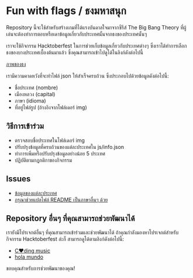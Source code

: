 # Fun with flags / ธงมหาสนุก

Repository นี้จะใช้สำหรับสร้างเกมที่ได้แรงบันดาลใจมาจากซีรีส์ The Big Bang Theory ที่ผู้เล่นจะต้องทำการตอบหรือเดาข้อมูลเกี่ยวกับประเทศนั้นจากธงของประเทศนั้นๆ

เราจะใช้กิจกรรม Hacktoberfest ในการช่วยเก็บข้อมูลเกี่ยวกับประเทศต่างๆ ซึ่งเราได้ทำการเลือกธงของบางประเทศเบื้องต้นมาแล้ว ซึ่งคุณสามารถเข้าไปดูได้ในลิงก์ดังต่อไปนี้

[ภาพของธง](https://github.com/xaca/juego_banderas/tree/master/img)

เรามีความคาดหวังที่จะทำไฟล์ json ให้สำเร็จครบถ้วน ซึ่งประกอบไปด้วยข้อมูลดังต่อไปนี้:

+ ชื่อประเทศ (nombre)
+ เมืองหลวง (capital)
+ ภาษา (idioma)
+ ที่อยู่ไฟล์รูป (อ้างอิงจากโฟล์เดอร์ img)

## วิธีการเข้าร่วม

+ ตรวจสอบชื่อประเทศในโฟล์เดอร์ img
+ ปรับปรุงข้อมูลที่ครบถ้วนของแต่ละประเทศใน js/info.json
+ ทำการเพิ่มหรือปรับปรุงข้อมูลอย่างน้อย 5 ประเทศ
+ ปฏิบัติตามกฎกติกาของกิจกรรม

## Issues
+ [ข้อมูลของแต่ละประเทศ](https://github.com/xaca/juego_banderas/issues/1)
+ [กรุณาช่วยแปลไฟล์ README เป็นภาษาอื่นๆ ด้วย](https://github.com/xaca/juego_banderas/issues/2)

## Repository อื่นๆ ที่คุณสามารถช่วยพัฒนาได้
เรายังมีโปรเจกต์อื่นๆ ที่คุณสามารถเข้าร่วมและช่วยพัฒนาได้ ถ้าคุณกำลังมองหาโปรเจกต์สำหรับกิจกรรม Hacktoberfest ล่ะก็ สามารถดูได้ตามลิงก์ดังต่อไปนี้:

+ [C:heart:ding music](https://github.com/xaca/coding-music)
+ [hola mundo](https://github.com/xaca/holamundo.co)

ขอบคุณสำหรับการช่วยพัฒนาของคุณ!